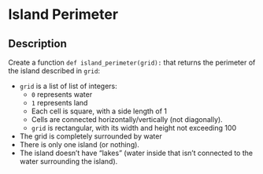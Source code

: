 # Island Perimeter

## Description
Create a function `def island_perimeter(grid):` that returns the perimeter of the island described in `grid`:
- `grid` is a list of list of integers:
	- `0` represents water
	- `1` represents land
	- Each cell is square, with a side length of 1
	- Cells are connected horizontally/vertically (not diagonally).
	- `grid` is rectangular, with its width and height not exceeding 100
- The grid is completely surrounded by water
- There is only one island (or nothing).
- The island doesn’t have “lakes” (water inside that isn’t connected to the water surrounding the island).

